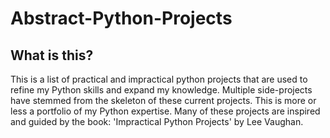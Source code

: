 # Abstract-Python-Projects

## What is this?
This is a list of practical and impractical python projects that are used to refine my Python skills and expand my knowledge. Multiple side-projects have stemmed from the skeleton of these current projects. This is more or less a portfolio of my Python expertise. Many of these projects are inspired and guided by the book: 'Impractical Python Projects' by Lee Vaughan.

